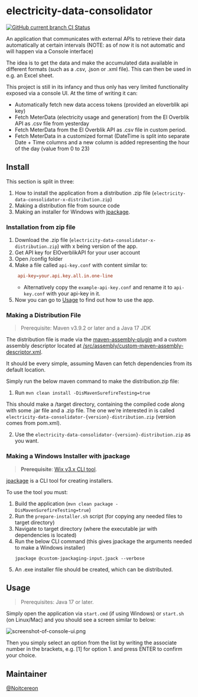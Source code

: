

# electricity-data-consolidator
[![GitHub current branch CI Status](https://github.com/Noitcereon/electricity-data-consolidator/actions/workflows/maven.yml/badge.svg)](https://github.com/Noitcereon/electricity-data-consolidator/actions/workflows/maven.yml)

An application that communicates with external APIs to retrieve their data automatically at certain intervals (NOTE: as of now it is not automatic and will happen via a Console interface)

The idea is to get the data and make the accumulated data available in different formats (such as a .csv, .json or .xml file). This can then be used in e.g. an Excel sheet.

This project is still in its infancy and thus only has very limited functionality exposed via a console UI. At the time of writing it can:

- Automatically fetch new data access tokens (provided an eloverblik api key)
- Fetch MeterData (electricity usage and generation) from the El Overblik API as .csv file from yesterday
- Fetch MeterData from the El Overblik API as .csv file in custom period.
- Fetch MeterData in a customized format (DateTime is split into separate Date + Time columns and a new column is added representing the hour of the day (value from 0 to 23)

## Install

This section is split in three: 
1. How to install the application from a distribution .zip file (`electricity-data-consolidator-x-distribution.zip`)
2. Making a distribution file from source code
3. Making an installer for Windows with [jpackage](https://docs.oracle.com/en/java/javase/17/docs/specs/man/jpackage.html).

### Installation from zip file

1. Download the .zip file (`electricity-data-consolidator-x-distribution.zip`) with x being version of the app.
2. Get API key for ElOverblikAPI for your user account
3. Open /config folder
4. Make a file called `api-key.conf` with content similar to:
   ```conf
    api-key=your.api.key.all.in.one-line
    ```
   * Alternatively copy the `example-api-key.conf` and rename it to `api-key.conf` with your api-key in it.
5. Now you can go to [Usage](#usage) to find out how to use the app.

### Making a Distribution File

> Prerequisite: Maven v3.9.2 or later and a Java 17 JDK

The distribution file is made via the [maven-assembly-plugin](https://maven.apache.org/plugins/maven-assembly-plugin/assembly.html) and a 
custom assembly descriptor located at [/src/assembly/custom-maven-assembly-descriptor.xml](/src/assembly/custom-maven-assembly-descriptor.xml).

It should be every simple, assuming Maven can fetch dependencies from its default location.

Simply run the below maven command to make the distribution.zip file:

1. Run `mvn clean install -DisMavenSurefireTesting=true`

This should make a /target directory, containing the compiled code along with some .jar file and a .zip file.
The one we're interested in is called `electricity-data-consolidator-{version}-distribution.zip` (version comes from pom.xml).

2. Use the `electricity-data-consolidator-{version}-distribution.zip` as you want.

### Making a Windows Installer with jpackage

> **Prerequisite**: [Wix v3.x CLI tool](https://github.com/wixtoolset/wix3/releases/tag/wix3141rtm).

[jpackage](https://docs.oracle.com/en/java/javase/17/docs/specs/man/jpackage.html) is a CLI tool for creating installers.

To use the tool you must:
1. Build the application (`mvn clean package -DisMavenSurefireTesting=true`)
2. Run the `prepare-installer.sh` script (for copying any needed files to target directory)
3. Navigate to target directory (where the executable jar with dependencies is located)
4. Run the below CLI command (this gives jpackage the arguments needed to make a Windows installer)
   ```
   jpackage @custom-jpackaging-input.jpack --verbose
   ```
5. An .exe installer file should be created, which can be distributed.

## Usage

> Prerequisites: Java 17 or later.

Simply open the application via `start.cmd` (if using Windows) or `start.sh` (on Linux/Mac) and you should
see a screen similar to below:

![screenshot-of-console-ui.png](./documentation/assets/main-readme/screenshot-of-console-ui.png)

Then you simply select an option from the list by writing the associate number in the brackets, e.g. [1] for option 1.
and press ENTER to confirm your choice.

## Maintainer
[@Noitcereon](https://github.com/Noitcereon/)
